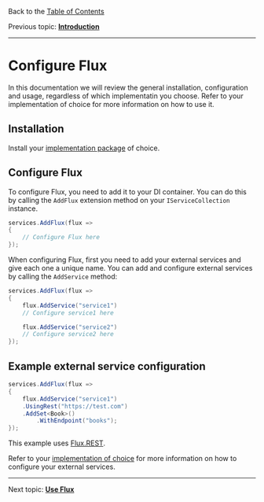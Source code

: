 Back to the [Table of Contents](README.md)

Previous topic:
[**Introduction**](01.introduction.md)

---

# Configure Flux

In this documentation we will review the general installation, configuration and usage, regardless of which implementatin you choose. Refer to your implementation of choice for more information on how to use it.

## Installation

Install your [implementation package](04.implementations.md) of choice.

## Configure Flux

To configure Flux, you need to add it to your DI container. You can do this by calling the `AddFlux` extension method on your `IServiceCollection` instance.

```csharp
services.AddFlux(flux =>
{
    // Configure Flux here
});
```

When configuring Flux, first you need to add your external services and give each one a unique name. You can add and configure external services by calling the `AddService` method:

```csharp
services.AddFlux(flux =>
{
    flux.AddService("service1")
    // Configure service1 here

    flux.AddService("service2")
    // Configure service2 here
});
```

## Example external service configuration

```csharp
services.AddFlux(flux =>
{
    flux.AddService("service1")
    .UsingRest("https://test.com")
    .AddSet<Book>()
        .WithEndpoint("books");
});
```

This example uses [Flux.REST](../rest/01.introduction.md).

Refer to your [implementation of choice](04.implementations.md) for more information on how to configure your external services.

---

Next topic:
[**Use Flux**](03.use.md)